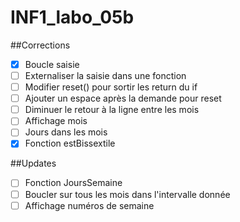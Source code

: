 # INF1_labo_05b
##Corrections
- [x] Boucle saisie
- [ ] Externaliser la saisie dans une fonction
- [ ] Modifier reset() pour sortir les return du if
- [ ] Ajouter un espace après la demande pour reset
- [ ] Diminuer le retour à la ligne entre les mois
- [ ] Affichage mois
- [ ] Jours dans les mois
- [x] Fonction estBissextile

##Updates
- [ ] Fonction JoursSemaine
- [ ] Boucler sur tous les mois dans l'intervalle donnée
- [ ] Affichage numéros de semaine 
